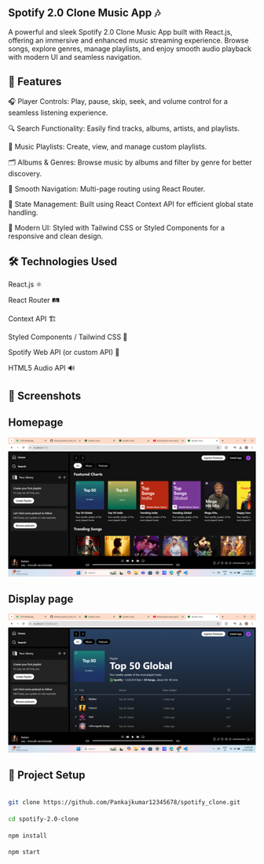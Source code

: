 ## Spotify 2.0 Clone Music App 🎶
A powerful and sleek Spotify 2.0 Clone Music App built with React.js, offering an immersive and enhanced music streaming experience. Browse songs, explore genres, manage playlists, and enjoy smooth audio playback with modern UI and seamless navigation.

## 🚀 Features
🎧 Player Controls: Play, pause, skip, seek, and volume control for a seamless listening experience.

🔍 Search Functionality: Easily find tracks, albums, artists, and playlists.

🎼 Music Playlists: Create, view, and manage custom playlists.

🗂️ Albums & Genres: Browse music by albums and filter by genre for better discovery.

🧭 Smooth Navigation: Multi-page routing using React Router.

🧠 State Management: Built using React Context API for efficient global state handling.

🎨 Modern UI: Styled with Tailwind CSS or Styled Components for a responsive and clean design.

## 🛠️ Technologies Used
React.js ⚛️

React Router 🛤️

Context API 🏗️

Styled Components / Tailwind CSS 🎨

Spotify Web API (or custom API) 🔗

HTML5 Audio API 🔊

## 📸 Screenshots

## Homepage 
![Alt txt](public/homepage.png)

## Display page
![Alt txt](public/display.png)


## 📁 Project Setup
```bash

git clone https://github.com/Pankajkumar12345678/spotify_clone.git

cd spotify-2.0-clone

npm install

npm start

```




